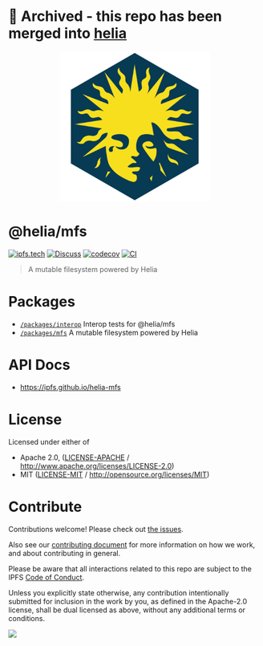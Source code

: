 # 📁 Archived - this repo has been merged into [helia](https://github.com/ipfs/helia/tree/main/packages/mfs)

<p align="center">
  <a href="https://github.com/ipfs/helia" title="Helia">
    <img src="https://raw.githubusercontent.com/ipfs/helia/main/assets/helia.png" alt="Helia logo" width="300" />
  </a>
</p>

# @helia/mfs

[![ipfs.tech](https://img.shields.io/badge/project-IPFS-blue.svg?style=flat-square)](https://ipfs.tech)
[![Discuss](https://img.shields.io/discourse/https/discuss.ipfs.tech/posts.svg?style=flat-square)](https://discuss.ipfs.tech)
[![codecov](https://img.shields.io/codecov/c/github/ipfs/helia-mfs.svg?style=flat-square)](https://codecov.io/gh/ipfs/helia-mfs)
[![CI](https://img.shields.io/github/actions/workflow/status/ipfs/helia-mfs/js-test-and-release.yml?branch=main\&style=flat-square)](https://github.com/ipfs/helia-mfs/actions/workflows/js-test-and-release.yml?query=branch%3Amain)

> A mutable filesystem powered by Helia

# Packages

- [`/packages/interop`](./packages/interop) Interop tests for @helia/mfs
- [`/packages/mfs`](./packages/mfs) A mutable filesystem powered by Helia

# API Docs

- <https://ipfs.github.io/helia-mfs>

# License

Licensed under either of

- Apache 2.0, ([LICENSE-APACHE](LICENSE-APACHE) / <http://www.apache.org/licenses/LICENSE-2.0>)
- MIT ([LICENSE-MIT](LICENSE-MIT) / <http://opensource.org/licenses/MIT>)

# Contribute

Contributions welcome! Please check out [the issues](https://github.com/ipfs/helia-mfs/issues).

Also see our [contributing document](https://github.com/ipfs/community/blob/master/CONTRIBUTING_JS.md) for more information on how we work, and about contributing in general.

Please be aware that all interactions related to this repo are subject to the IPFS [Code of Conduct](https://github.com/ipfs/community/blob/master/code-of-conduct.md).

Unless you explicitly state otherwise, any contribution intentionally submitted for inclusion in the work by you, as defined in the Apache-2.0 license, shall be dual licensed as above, without any additional terms or conditions.

[![](https://cdn.rawgit.com/jbenet/contribute-ipfs-gif/master/img/contribute.gif)](https://github.com/ipfs/community/blob/master/CONTRIBUTING.md)

